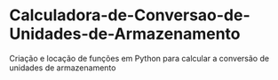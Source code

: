 # Calculadora-de-Conversao-de-Unidades-de-Armazenamento
Criação e locação de funções em Python para calcular a conversão de unidades de armazenamento
